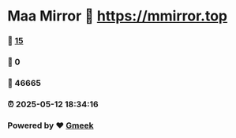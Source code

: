 # Maa Mirror :link: https://mmirror.top 
### :page_facing_up: [15](https://mmirror.top/tag.html) 
### :speech_balloon: 0 
### :hibiscus: 46665 
### :alarm_clock: 2025-05-12 18:34:16 
### Powered by :heart: [Gmeek](https://github.com/Meekdai/Gmeek)
